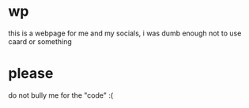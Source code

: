 # wp
 this is a webpage for me and my socials, i was dumb enough not to use caard or something
# please
 do not bully me for the "code" :(
